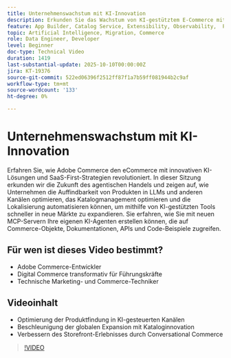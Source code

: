 ```yaml
---
title: Unternehmenswachstum mit KI-Innovation
description: Erkunden Sie das Wachstum von KI-gestütztem E-Commerce mit Adobe Commerce - verbessern Sie die Auffindbarkeit, optimieren Sie Storefronts und erweitern Sie global.
feature: App Builder, Catalog Service, Extensibility, Observability,  Personalization, Reporting, Saas, Storefront
topic: Artificial Intelligence, Migration, Commerce
role: Data Engineer, Developer
level: Beginner
doc-type: Technical Video
duration: 1419
last-substantial-update: 2025-10-10T00:00:00Z
jira: KT-19376
source-git-commit: 522ed06396f2512ff87f1a7b59ff081944b2c9af
workflow-type: tm+mt
source-wordcount: '133'
ht-degree: 0%

---
```



# Unternehmenswachstum mit KI-Innovation

Erfahren Sie, wie Adobe Commerce den eCommerce mit innovativen KI-Lösungen und SaaS-First-Strategien revolutioniert. In dieser Sitzung erkunden wir die Zukunft des agentischen Handels und zeigen auf, wie Unternehmen die Auffindbarkeit von Produkten in LLMs und anderen Kanälen optimieren, das Katalogmanagement optimieren und die Lokalisierung automatisieren können, um mithilfe von KI-gestützten Tools schneller in neue Märkte zu expandieren. Sie erfahren, wie Sie mit neuen MCP-Servern Ihre eigenen KI-Agenten erstellen können, die auf Commerce-Objekte, Dokumentationen, APIs und Code-Beispiele zugreifen.

## Für wen ist dieses Video bestimmt?

* Adobe Commerce-Entwickler
* Digital Commerce transformativ für Führungskräfte
* Technische Marketing- und Commerce-Techniker

## Videoinhalt

* Optimierung der Produktfindung in KI-gesteuerten Kanälen
* Beschleunigung der globalen Expansion mit Kataloginnovation
* Verbessern des Storefront-Erlebnisses durch Conversational Commerce

>[!VIDEO](https://video.tv.adobe.com/v/3475691/?learn=on&enablevpops)
